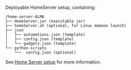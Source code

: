 Deployable HomeServer setup, containing:
```
/home-server-ALMA
├── HomeServer.jar (executable jar)
├── homeServer.sh (optional, for Linux dameon launch)
├── json
│   ├── automations.json (template)
│   ├── config.json (template)
│   └── gadgets.json (template)
└── python-scripts
    └──  config.json (optional)
```
See [Home Server setup](link) for more information.

